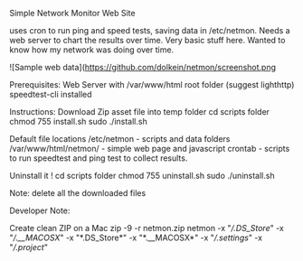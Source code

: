 
Simple Network Monitor Web Site

uses cron to run ping and speed tests, saving data in /etc/netmon.  Needs a web server to chart the results over time.  Very basic stuff here.  Wanted to know how my network was doing over time.

![Sample web data](https://github.com/dolkein/netmon/screenshot.png

Prerequisites:
Web Server with /var/www/html root folder (suggest lighthttp)
speedtest-cli installed

Instructions:
Download Zip asset file into temp folder
cd scripts folder
chmod 755 install.sh
sudo ./install.sh

Default file locations
/etc/netmon - scripts and data folders
/var/www/html/netmon/ - simple web page and javascript 
crontab - scripts to run speedtest and ping test to collect results.

Uninstall it !
cd scripts folder
chmod 755 uninstall.sh
sudo ./uninstall.sh

Note: delete all the downloaded files 

Developer Note:

Create clean ZIP on a Mac
zip -9 -r netmon.zip netmon -x "*/.DS_Store*" -x "*/.__MACOSX*" -x "\*.DS_Store\*" -x "\*.__MACOSX\*" -x "*/.settings*" -x "*/.project*"
